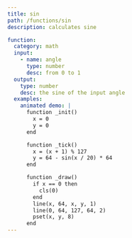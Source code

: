 ```yaml
---
title: sin
path: /functions/sin
description: calculates sine

function:
  category: math
  input:
    - name: angle
      type: number
      desc: from 0 to 1
  output:
    type: number
    desc: the sine of the input angle
  examples:
    animated demo: |
      function _init()
        x = 0
        y = 0
      end

      function _tick()
        x = (x + 1) % 127
        y = 64 - sin(x / 20) * 64
      end

      function _draw()
        if x == 0 then
          cls(0)
        end
        line(x, 64, x, y, 1)
        line(0, 64, 127, 64, 2)
        pset(x, y, 8)
      end
---
```

